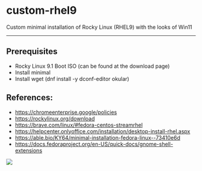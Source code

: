# custom-rhel9
Custom minimal installation of Rocky Linux (RHEL9) with the looks of Win11


<hr>


## Prerequisites
- Rocky Linux 9.1 Boot ISO (can be found at the download page) 
- Install minimal
- Install wget (dnf install -y dconf-editor okular)



## References:
- https://chromeenterprise.google/policies
- https://rockylinux.org/download
- https://brave.com/linux/#fedora-centos-streamrhel
- https://helpcenter.onlyoffice.com/installation/desktop-install-rhel.aspx
- https://able.bio/KY64/minimal-installation-fedora-linux--73410e6d
- https://docs.fedoraproject.org/en-US/quick-docs/gnome-shell-extensions

<img src="http://gfxmonk.net/dist/status/project/gnome-shell-scroll-workspaces.png">
